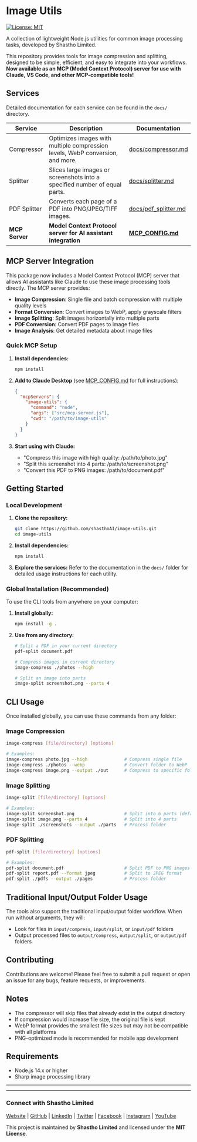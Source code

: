 # Image Utils

[![License: MIT](https://img.shields.io/badge/License-MIT-yellow.svg)](https://opensource.org/licenses/MIT)

A collection of lightweight Node.js utilities for common image processing tasks, developed by Shastho Limited.

This repository provides tools for image compression and splitting, designed to be simple, efficient, and easy to integrate into your workflows. **Now available as an MCP (Model Context Protocol) server for use with Claude, VS Code, and other MCP-compatible tools!**

## Services

Detailed documentation for each service can be found in the `docs/` directory.

| Service     | Description                                                                 | Documentation                                  |
|-------------|-----------------------------------------------------------------------------|------------------------------------------------|
| Compressor  | Optimizes images with multiple compression levels, WebP conversion, and more. | [docs/compressor.md](docs/compressor.md)       |
| Splitter    | Slices large images or screenshots into a specified number of equal parts.  | [docs/splitter.md](docs/splitter.md)          |
| PDF Splitter | Converts each page of a PDF into PNG/JPEG/TIFF images. | [docs/pdf_splitter.md](docs/pdf_splitter.md) |
| **MCP Server** | **Model Context Protocol server for AI assistant integration** | **[MCP_CONFIG.md](MCP_CONFIG.md)** |

## MCP Server Integration

This package now includes a Model Context Protocol (MCP) server that allows AI assistants like Claude to use these image processing tools directly. The MCP server provides:

- **Image Compression**: Single file and batch compression with multiple quality levels
- **Format Conversion**: Convert images to WebP, apply grayscale filters
- **Image Splitting**: Split images horizontally into multiple parts
- **PDF Conversion**: Convert PDF pages to image files
- **Image Analysis**: Get detailed metadata about image files

### Quick MCP Setup

1. **Install dependencies:**
   ```bash
   npm install
   ```

2. **Add to Claude Desktop** (see [MCP_CONFIG.md](MCP_CONFIG.md) for full instructions):
   ```json
   {
     "mcpServers": {
       "image-utils": {
         "command": "node",
         "args": ["src/mcp-server.js"],
         "cwd": "/path/to/image-utils"
       }
     }
   }
   ```

3. **Start using with Claude:**
   - "Compress this image with high quality: /path/to/photo.jpg"
   - "Split this screenshot into 4 parts: /path/to/screenshot.png"
   - "Convert this PDF to PNG images: /path/to/document.pdf"

## Getting Started

### Local Development

1.  **Clone the repository:**
    ```bash
    git clone https://github.com/shasthoAI/image-utils.git
    cd image-utils
    ```

2.  **Install dependencies:**
    ```bash
    npm install
    ```

3.  **Explore the services:**
    Refer to the documentation in the `docs/` folder for detailed usage instructions for each utility.

### Global Installation (Recommended)

To use the CLI tools from anywhere on your computer:

1.  **Install globally:**
    ```bash
    npm install -g .
    ```

2.  **Use from any directory:**
    ```bash
    # Split a PDF in your current directory
    pdf-split document.pdf
    
    # Compress images in current directory
    image-compress ./photos --high
    
    # Split an image into parts
    image-split screenshot.png --parts 4
    ```

## CLI Usage

Once installed globally, you can use these commands from any folder:

### Image Compression
```bash
image-compress [file/directory] [options]

# Examples:
image-compress photo.jpg --high              # Compress single file
image-compress ./photos --webp               # Convert folder to WebP
image-compress image.png --output ./out      # Compress to specific folder
```

### Image Splitting
```bash
image-split [file/directory] [options]

# Examples:
image-split screenshot.png                   # Split into 6 parts (default)
image-split image.png --parts 4              # Split into 4 parts
image-split ./screenshots --output ./parts   # Process folder
```

### PDF Splitting
```bash
pdf-split [file/directory] [options]

# Examples:
pdf-split document.pdf                       # Split PDF to PNG images
pdf-split report.pdf --format jpeg           # Split to JPEG format
pdf-split ./pdfs --output ./pages            # Process folder
```

## Traditional Input/Output Folder Usage

The tools also support the traditional input/output folder workflow. When run without arguments, they will:
- Look for files in `input/compress`, `input/split`, or `input/pdf` folders
- Output processed files to `output/compress`, `output/split`, or `output/pdf` folders

## Contributing

Contributions are welcome! Please feel free to submit a pull request or open an issue for any bugs, feature requests, or improvements.

## Notes

- The compressor will skip files that already exist in the output directory
- If compression would increase file size, the original file is kept
- WebP format provides the smallest file sizes but may not be compatible with all platforms
- PNG-optimized mode is recommended for mobile app development

## Requirements

- Node.js 14.x or higher
- Sharp image processing library


---
---

### Connect with Shastho Limited

[Website](https://shastho.ai) | [GitHub](https://github.com/shasthoAI) | [LinkedIn](https://www.linkedin.com/company/shastho) | [Twitter](https://twitter.com/shastho_ai) | [Facebook](https://www.facebook.com/shasthoAI/) | [Instagram](https://www.instagram.com/shastho_ai) | [YouTube](https://www.youtube.com/@shasthoai)

This project is maintained by **Shastho Limited** and licensed under the **MIT License**.
